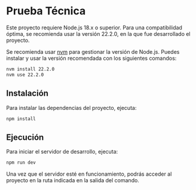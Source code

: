 # Prueba Técnica

Este proyecto requiere Node.js 18.x o superior. Para una compatibilidad óptima, se recomienda usar la versión 22.2.0, en la que fue desarrollado el proyecto.

Se recomienda usar [nvm](https://github.com/nvm-sh/nvm) para gestionar la versión de Node.js. Puedes instalar y usar la versión recomendada con los siguientes comandos:

```bash
nvm install 22.2.0
nvm use 22.2.0
```

## Instalación

Para instalar las dependencias del proyecto, ejecuta:

```bash
npm install
```

## Ejecución

Para iniciar el servidor de desarrollo, ejecuta:

```bash
npm run dev
```

Una vez que el servidor esté en funcionamiento, podrás acceder al proyecto en la ruta indicada en la salida del comando.
